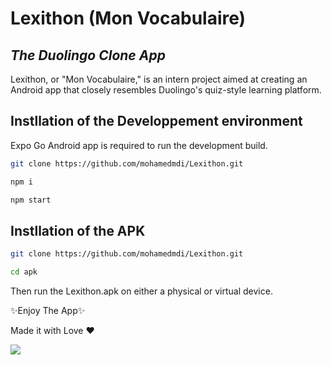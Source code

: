 # Lexithon (Mon Vocabulaire)
## _The Duolingo Clone App_


Lexithon, or "Mon Vocabulaire," is an intern project aimed at creating an Android app that closely resembles Duolingo's quiz-style learning platform.


## Instllation of the Developpement environment
Expo Go Android app is required to run the development build.

```sh
git clone https://github.com/mohamedmdi/Lexithon.git
```
```sh
npm i
```
```sh
npm start
```


## Instllation of the APK
```sh
git clone https://github.com/mohamedmdi/Lexithon.git
```
```sh
cd apk
```

Then run the Lexithon.apk on either a physical or virtual device.

✨Enjoy The App✨



Made it with Love ❤ 

<a href="https://github.com/mohamedmdi/Lexithon/graphs/contributors">
  <img src="https://contrib.rocks/image?repo=mohamedmdi/Lexithon" />
</a>
